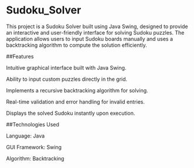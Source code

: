 # Sudoku_Solver
This project is a Sudoku Solver built using Java Swing, designed to provide an interactive and user-friendly interface for solving Sudoku puzzles. The application allows users to input Sudoku boards manually and uses a backtracking algorithm to compute the solution efficiently.

##Features

Intuitive graphical interface built with Java Swing.

Ability to input custom puzzles directly in the grid.

Implements a recursive backtracking algorithm for solving.

Real-time validation and error handling for invalid entries.

Displays the solved Sudoku instantly upon execution.

##Technologies Used

Language: Java

GUI Framework: Swing

Algorithm: Backtracking
